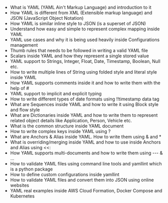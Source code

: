 * What is YAML (YAML Ain't Markup Language) and introduction to it
* How YAML is different from XML (Extensible markup language) and JSON (JavaScript Object Notation)
* How YAML is similar inline style to JSON (is a superset of JSON)
* Understand how easy and simple to represent complex mapping inside YAML
* YAML use cases and why it is being used heavily inside Configurations management
* Thumb rules that needs to be followed in writing a valid YAML file
* Scalars inside YAML and how they represent a single stored value
* YAML support to Strings, Integer, Float, Date, Timestamp, Boolean, Null etc.
* How to write multiple lines of String using folded style and literal style inside YAML
* How YAML supports comments inside it and how to write them with the help of #
* YAML support to implicit and explicit typing
* How to write different types of date formats using !!timestamp data tag
* What are Sequences inside YAML and how to write it using Block style and flow style
* What are Dictionaries inside YAML and how to write them to represent related object details like Application, Person, Vehicle etc.
* What is the common structure inside YAML document
* How to write complex keys inside YAML using ? 
* What are Anchors & Alias inside YAML. How to write them using & and *
* What is overriding/merging inside YAML and how to use inside Anchors and Alias using <<:
* How YAML supports multi-documents and how to write them using --- & ...
* How to validate YAML files using command line tools and yamllint which is a python package
* How to define custom configurations inside yamllint
* How to validate YAML files and convert them into JSON using online websites
* YAML real examples inside AWS Cloud Formation, Docker Compose and Kubernetes
